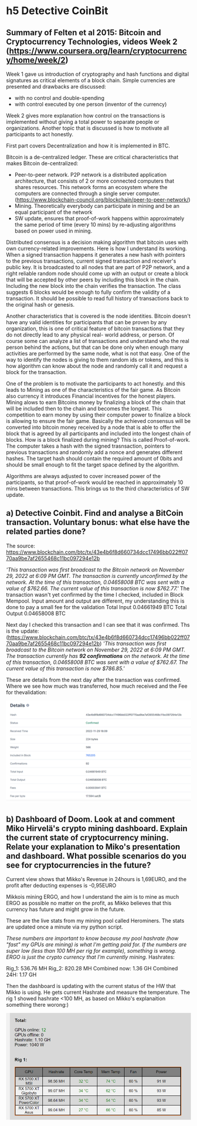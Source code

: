# h5 Detective CoinBit

## Summary of Felten et al 2015: Bitcoin and Cryptocurrency Technologies, videos Week 2 (https://www.coursera.org/learn/cryptocurrency/home/week/2)

Week 1 gave us introduction of cryptography and hash functions and digital signatures as critical elements of a block chain. Simple currencies are presented and drawbacks are discussed:
- with no control and double-spending 
- with control executed by one person (inventor of the currency) 

Week 2 gives more explanation how control on the transactions is implemented without giving a total power to separate people or organizations. Another topic that is discussed is how to motivate all participants to act honestly.

First part covers Decentralization and how it is implemented in BTC.

Bitcoin is a de-centralized ledger. These are critical characteristics that makes Bitcoin de-centralized:

- Peer-to-peer network. P2P network is a distributed application architecture, that consists of 2 or more connected computers that shares resources. This network forms an ecosystem where the computers are connected through a single server computer. (https://www.blockchain-council.org/blockchain/peer-to-peer-network/)
- Mining. Theoretically everybody can participate in mining and be an equal participant of the network
- SW update, ensures that proof-of-work happens within approximately the same period of time (every 10 mins) by re-adjusting algorithms based on power used in mining.

Distributed consensus is a decision making algorithm that bitcoin uses with own currency-related improvements. 
Here is how I understand its working. When a signed transaction happens it generates a new hash with pointers to the previous transactions, current signed transaction and receiver's public key. It is broadcasted to all nodes that are part of P2P network, and a right reliable random node should come up with an output or create a block that will be accepted by other peers by including this block in the chain. Including the new block into the chain verifies the transaction. The class suggests 6 blocks would be enough to fully confirm the validity of a transaction. It should be possible to read full history of transactions back to the original hash or genesis.

Another characteristics that is covered is the node identities. Bitcoin doesn't have any valid identities for participants that can be proven by any organization, this is one of critical feature of bitcoin transactions that they do not directly lead to any physical real- world address, or person. Of course some can analyze a list of transactions and understand who the real person behind the actions, but that can be done only when enough many activities are performed by the same node, what is not that easy. One of the way to identify the nodes is giving to them random ids or tokens, and this is how algorithm can know about the node and randomly call it and request a block for the transaction.

One of the problem is to motivate the participants to act honestly. and this leads to Mining as one of the characteristics of the fair game.
As Bitcoin also currency it introduces Financial incentives for the honest players.
Mining alows to earn Bitcoins money by finalizing a block of the chain that will be included then to the chain and becomes the longest.
This competition to earn money by using their computer power to finalize a block is allowing to ensure the fair game. Basically the achieved consensus will be converted into bitcoin money received by a node that is able to offer the block that is agreed by all participants and included into the longest chain of blocks.
How is a block finalized during mining? This is called Proof-of-work. The computer takes a hash with the signed trasnsaction, pointers to previous transactions and randomly add a nonce and generates different hashes. The target hash should contain the required amount of 0bits and should be small enough to fit the target space defined by the algorithm.

Algorithms are always adjusted to cover increased power of the participants, so that proof-of-work would be reached in approximately 10 mins between transactions. This brings us to the third characteristics of SW update.

## a) Detective Coinbit. Find and analyse a BitCoin transaction. Voluntary bonus: what else have the related parties done?

The source: https://www.blockchain.com/btc/tx/43e4b6f8d660734dcc17496bb022ff0770aa9be7af2655468c11bc097294e12b

*'This transaction was first broadcast to the Bitcoin network on November 29, 2022 at 6:09 PM GMT.  The transaction is currently unconfirmed by the network.  At the time of this transaction, 0.04658008 BTC was sent with a value of $762.66. The current value of this transaction is now $762.77.'*
The transaction wasn't yet confirmed by the time I checked, included in Block Mempool.
Input amount and output are different, my understanding this is done to pay a small fee for the validation
Total Input 0.04661949 BTC
Total Output 0.04658008 BTC

Next day I checked this transaction and I can see that it was confirmed. Ths is the update: (https://www.blockchain.com/btc/tx/43e4b6f8d660734dcc17496bb022ff0770aa9be7af2655468c11bc097294e12b)
*'This transaction was first broadcast to the Bitcoin network on November 29, 2022 at 6:09 PM GMT.  The transaction currently has **92 confirmations** on the network.  At the time of this transaction, 0.04658008 BTC was sent with a value of $762.67. The current value of this transaction is now $786.85.'*

These are details from the next day after the transaction was confirmed. Where we see how much was transferred, how much received and the Fee for thevalidation:

![BTC](BTC_transaction.png)

## b) Dashboard of Doom. Look at and comment Miko Hirvelä's crypto mining dashboard. Explain the current state of cryptocurrency mining. Relate your explanation to Miko's presentation and dashboard. What possible scenarios do you see for cryptocurrencies in the future?

Current view shows that Mikko's Revenue in 24hours is 1,69EURO, and the profit after deducting expenses is -0,95EURO

Mikkois mining ERGO, and how I understand the aim is to mine as much ERGO as possible no matter on the profit, as Mikko believes that this currency has future and might grow in the future.

These are the live stats from my mining pool called Herominers. The stats are updated once a minute via my python script.

*These numbers are important to know because my pool hashrate (how "fast" my GPUs are mining) is what I'm getting paid for. If the numbers are super low (less than 100 MH per rig for example), something is wrong. ERGO is just the crypto currency that I'm currently mining.*
Hashrates:

Rig_1: 536.76 MH
Rig_2: 820.28 MH
Combined now: 1.36 GH
Combined 24H: 1.17 GH

Then the dashboard is updating with the current status of the HW that Mikko is using. He gets current Hashrate and measure the temperature. The rig 1 showed hashrate <100 MH, as based on Mikko's explanaition something there worong:)

![image](Mikko_dashboard.png)
